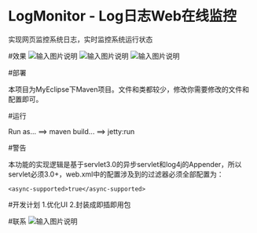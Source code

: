 # LogMonitor - Log日志Web在线监控
实现网页监控系统日志，实时监控系统运行状态

#效果
![输入图片说明](http://git.oschina.net/uploads/images/2016/0928/115347_4742a2bb_490173.png "在这里输入图片标题")
![输入图片说明](http://git.oschina.net/uploads/images/2016/0928/115359_8404751a_490173.png "在这里输入图片标题")
![输入图片说明](http://git.oschina.net/uploads/images/2016/0928/115414_dd318ab3_490173.png "在这里输入图片标题")

#部署 

本项目为MyEclipse下Maven项目。文件和类都较少，修改你需要修改的文件和配置即可。

#运行 

Run as... ==> maven build... ==> jetty:run

#警告 

本功能的实现逻辑是基于servlet3.0的异步servlet和log4j的Appender，所以servlet必须3.0+，web.xml中的配置涉及到的过滤器必须全部配置为：
```
<async-supported>true</async-supported>
```

#开发计划
1.优化UI
2.封装成即插即用包

#联系 
![输入图片说明](http://git.oschina.net/uploads/images/2016/0928/120126_12ec637e_490173.png "在这里输入图片标题")